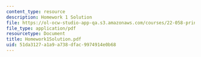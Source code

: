 ```yaml
---
content_type: resource
description: Homework 1 Solution
file: https://ol-ocw-studio-app-qa.s3.amazonaws.com/courses/22-058-principles-of-medical-imaging-fall-2002/51da3127a1a9a738dfac9974914e0b68_Homework1Solution.pdf
file_type: application/pdf
resourcetype: Document
title: Homework1Solution.pdf
uid: 51da3127-a1a9-a738-dfac-9974914e0b68
---
```


